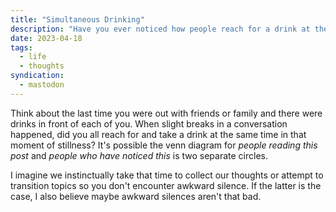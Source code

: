 ```yaml
---
title: "Simultaneous Drinking"
description: "Have you ever noticed how people reach for a drink at the same time?"
date: 2023-04-18
tags:
  - life
  - thoughts
syndication:
  - mastodon
---
```


<!-- @format -->

Think about the last time you were out with friends or family and there were drinks in front of each of you. When slight breaks in a conversation happened, did you all reach for and take a drink at the same time in that moment of stillness? It's possible the venn diagram for _people reading this post_ and _people who have noticed this_ is two separate circles.

I imagine we instinctually take that time to collect our thoughts or attempt to transition topics so you don't encounter awkward silence. If the latter is the case, I also believe maybe awkward silences aren't that bad.
